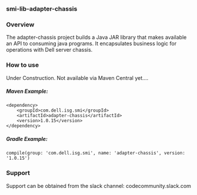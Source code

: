 ### smi-lib-adapter-chassis

### Overview
The adapter-chassis project builds a Java JAR library that makes available an API to consuming java programs.  It encapsulates business logic for operations with Dell server chassis.

### How to use
Under Construction. Not available via Maven Central yet....

##### Maven Example:
~~~
<dependency>
    <groupId>com.dell.isg.smi</groupId>
    <artifactId>adapter-chassis</artifactId>
    <version>1.0.15</version>
</dependency>
~~~

##### Gradle Example:
~~~
compile(group: 'com.dell.isg.smi', name: 'adapter-chassis', version: '1.0.15')
~~~

### Support
Support can be obtained from the slack channel:
codecommunity.slack.com
